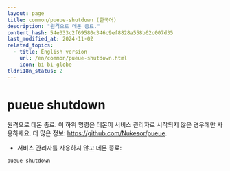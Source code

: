 ```yaml
---
layout: page
title: common/pueue-shutdown (한국어)
description: "원격으로 데몬 종료."
content_hash: 54e333c2f69580c346c9ef8828a558b62c007d35
last_modified_at: 2024-11-02
related_topics:
  - title: English version
    url: /en/common/pueue-shutdown.html
    icon: bi bi-globe
tldri18n_status: 2
---
```

# pueue shutdown

원격으로 데몬 종료.
이 하위 명령은 데몬이 서비스 관리자로 시작되지 않은 경우에만 사용하세요.
더 많은 정보: <https://github.com/Nukesor/pueue>.

- 서비스 관리자를 사용하지 않고 데몬 종료:

`pueue shutdown`
